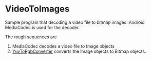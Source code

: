 # VideoToImages

Sample program that decoding a video file to bitmap images.
Android MediaCodec is used for the decoder.

The rough sequences are
1. MediaCodec decodes a video file to Image objects
2. [YuvToRgbConverter](https://github.com/android/camera-samples/blob/3730442b49189f76a1083a98f3acf3f5f09222a3/CameraUtils/lib/src/main/java/com/example/android/camera/utils/YuvToRgbConverter.kt) converts the Image objects to Bitmap objects.




